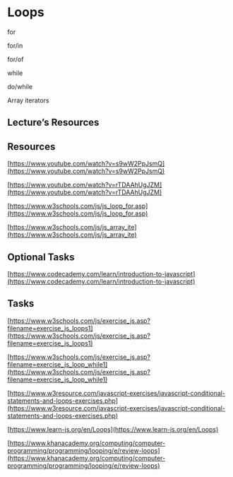 
# Loops

for

for/in

for/of

while

do/while

Array iterators

## Lecture’s Resources

## Resources

[https://www.youtube.com/watch?v=s9wW2PpJsmQ](https://www.youtube.com/watch?v=s9wW2PpJsmQ)

[https://www.youtube.com/watch?v=rTDAAhUgJZM](https://www.youtube.com/watch?v=rTDAAhUgJZM)

[https://www.w3schools.com/js/js_loop_for.asp](https://www.w3schools.com/js/js_loop_for.asp)

[https://www.w3schools.com/js/js_array_ite](https://www.w3schools.com/js/js_array_ite)



## Optional Tasks

[https://www.codecademy.com/learn/introduction-to-javascript](https://www.codecademy.com/learn/introduction-to-javascript)


## Tasks

[https://www.w3schools.com/js/exercise_js.asp?filename=exercise_js_loops1](https://www.w3schools.com/js/exercise_js.asp?filename=exercise_js_loops1)

[https://www.w3schools.com/js/exercise_js.asp?filename=exercise_js_loop_while1](https://www.w3schools.com/js/exercise_js.asp?filename=exercise_js_loop_while1)

[https://www.w3resource.com/javascript-exercises/javascript-conditional-statements-and-loops-exercises.php](https://www.w3resource.com/javascript-exercises/javascript-conditional-statements-and-loops-exercises.php)

[https://www.learn-js.org/en/Loops](https://www.learn-js.org/en/Loops)

[https://www.khanacademy.org/computing/computer-programming/programming/looping/e/review-loops](https://www.khanacademy.org/computing/computer-programming/programming/looping/e/review-loops)

